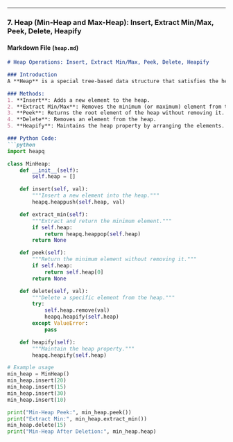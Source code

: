 
---

### **7. Heap (Min-Heap and Max-Heap): Insert, Extract Min/Max, Peek, Delete, Heapify**

#### **Markdown File (`heap.md`)**
```markdown
# Heap Operations: Insert, Extract Min/Max, Peek, Delete, Heapify

### Introduction
A **Heap** is a special tree-based data structure that satisfies the heap property. A **Min-Heap** is a binary tree where the value of each parent node is less than or equal to its children, while a **Max-Heap** has a parent node greater than or equal to its children.

### Methods:
1. **Insert**: Adds a new element to the heap.
2. **Extract Min/Max**: Removes the minimum (or maximum) element from the heap.
3. **Peek**: Returns the root element of the heap without removing it.
4. **Delete**: Removes an element from the heap.
5. **Heapify**: Maintains the heap property by arranging the elements.

### Python Code:
```python
import heapq

class MinHeap:
    def __init__(self):
        self.heap = []

    def insert(self, val):
        """Insert a new element into the heap."""
        heapq.heappush(self.heap, val)

    def extract_min(self):
        """Extract and return the minimum element."""
        if self.heap:
            return heapq.heappop(self.heap)
        return None

    def peek(self):
        """Return the minimum element without removing it."""
        if self.heap:
            return self.heap[0]
        return None

    def delete(self, val):
        """Delete a specific element from the heap."""
        try:
            self.heap.remove(val)
            heapq.heapify(self.heap)
        except ValueError:
            pass

    def heapify(self):
        """Maintain the heap property."""
        heapq.heapify(self.heap)

# Example usage
min_heap = MinHeap()
min_heap.insert(20)
min_heap.insert(15)
min_heap.insert(30)
min_heap.insert(10)

print("Min-Heap Peek:", min_heap.peek())
print("Extract Min:", min_heap.extract_min())
min_heap.delete(15)
print("Min-Heap After Deletion:", min_heap.heap)
